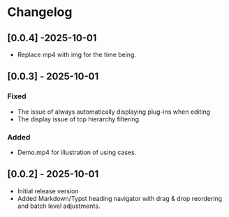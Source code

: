 # Changelog

## [0.0.4] -2025-10-01

- Replace mp4 with img for the time being.

## [0.0.3] - 2025-10-01

### Fixed

- The issue of always automatically displaying plug-ins when editing
- The display issue of top hierarchy filtering

### Added

- Demo.mp4 for illustration of using cases.

## [0.0.2] - 2025-10-01

- Initial release version
- Added Markdown/Typst heading navigator with drag & drop reordering and batch level adjustments.
